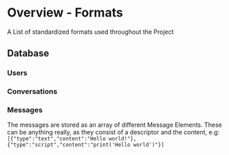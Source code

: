 # Overview - Formats
A List of standardized formats used throughout the Project

## Database
### Users
### Conversations
### Messages
The messages are stored as an array of different Message Elements.
These can be anything really, as they consist of a descriptor and the content, e.g:
`[{"type":"text","content":"Hello world!"},{"type":"script","content":"print('Hello world')"}]`